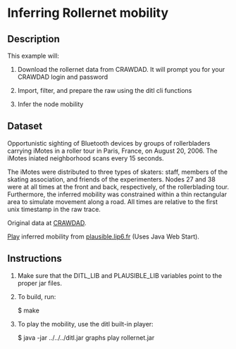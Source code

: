 Inferring Rollernet mobility
============================

Description
-----------

This example will: 

1. Download the rollernet data from CRAWDAD. It will prompt you for
your CRAWDAD login and password

2. Import, filter, and prepare the raw using the ditl cli functions

3. Infer the node mobility


Dataset
-------

Opportunistic sighting of Bluetooth devices by groups of rollerbladers
carrying iMotes in a roller tour in Paris, France, on August 20,
2006. The iMotes iniated neighborhood scans every 15 seconds.

The iMotes were distributed to three types of skaters: staff, members
of the skating association, and friends of the experimenters. Nodes 27
and 38 were at all times at the front and back, respectively, of the
rollerblading tour. Furthermore, the inferred mobility was constrained
within a thin rectangular area to simulate movement along a road. All
times are relative to the first unix timestamp in the raw trace.

Original data at [CRAWDAD](http://crawdad.cs.dartmouth.edu/upmc/rollernet).

[Play](http://plausible.lip6.fr/rollernet.jnlp) inferred mobility from [plausible.lip6.fr](http://plausible.lip6.fr) (Uses Java Web Start).

Instructions
------------

1. Make sure that the DITL\_LIB and PLAUSIBLE\_LIB variables point to
the proper jar files.

2. To build, run:

    $ make

3. To play the mobility, use the ditl built-in player:

    $ java -jar ../../../ditl.jar graphs play rollernet.jar
